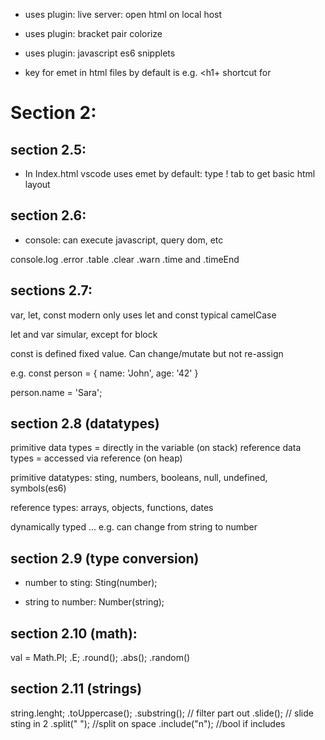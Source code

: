 - uses plugin: live server: open html on local host
- uses plugin: bracket pair colorize
- uses plugin: javascript es6 snipplets

- key for emet in html files by default is <tab> e.g. <h1+<tab> shortcut for

# Section 2:

## section 2.5:

- In Index.html
  vscode uses emet by default: type ! tab to get basic html layout

## section 2.6:

- console: can execute javascript, query dom, etc

console.log
.error
.table
.clear
.warn
.time and .timeEnd

## sections 2.7:

var, let, const
modern only uses let and const
typical camelCase

let and var simular, except for block

const is defined fixed value. Can change/mutate but not re-assign

e.g.
const person = {
name: 'John',
age: '42'
}

person.name = 'Sara';

## section 2.8 (datatypes)

primitive data types = directly in the variable (on stack)
reference data types = accessed via reference (on heap)

primitive datatypes:
sting, numbers, booleans, null, undefined, symbols(es6)

reference types: arrays, objects, functions, dates

dynamically typed ... e.g. can change from string to number

## section 2.9 (type conversion)

- number to sting:
  Sting(number);

- string to number:
  Number(string);

## section 2.10 (math):

val = Math.PI;
.E;
.round();
.abs();
.random()

## section 2.11 (strings)

string.lenght;
.toUppercase();
.substring(); // filter part out
.slide(); // slide sting in 2
.split(" "); //split on space
.include("n"); //bool if includes
